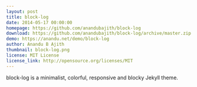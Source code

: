 ```yaml
---
layout: post
title: block-log
date: 2014-05-17 00:00:00
homepage: https://github.com/anandubajith/block-log
download: https://github.com/anandubajith/block-log/archive/master.zip
demo: https://anandu.net/demo/block-log
author: Anandu B Ajith
thumbnail: block-log.png
license: MIT License
license_link: http://opensource.org/licenses/MIT
---
```


block-log is a minimalist, colorful, responsive and blocky Jekyll theme.
